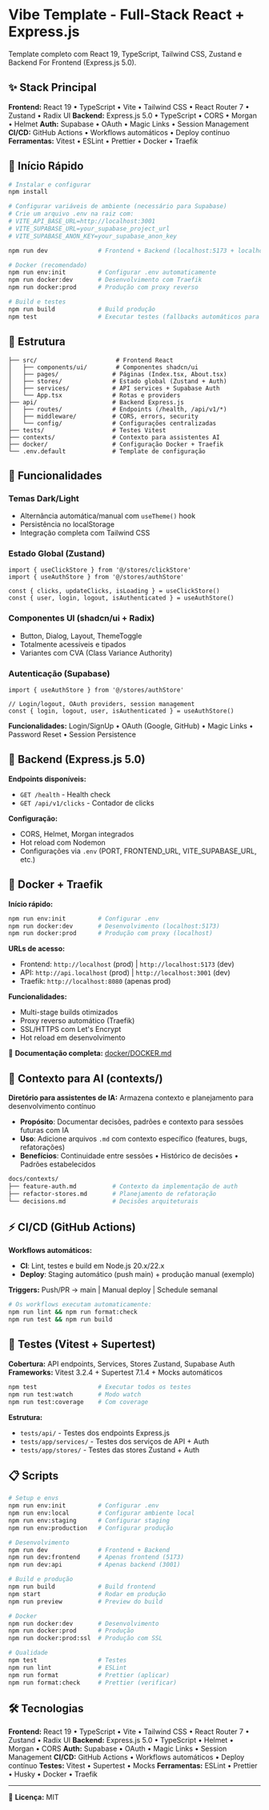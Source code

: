 # Vibe Template - Full-Stack React + Express.js

Template completo com React 19, TypeScript, Tailwind CSS, Zustand e Backend For Frontend (Express.js 5.0).

## ✨ Stack Principal

**Frontend:** React 19 • TypeScript • Vite • Tailwind CSS • React Router 7 • Zustand • Radix UI
**Backend:** Express.js 5.0 • TypeScript • CORS • Morgan • Helmet
**Auth:** Supabase • OAuth • Magic Links • Session Management
**CI/CD:** GitHub Actions • Workflows automáticos • Deploy contínuo
**Ferramentas:** Vitest • ESLint • Prettier • Docker • Traefik

## 🚀 Início Rápido

```bash
# Instalar e configurar
npm install

# Configurar variáveis de ambiente (necessário para Supabase)
# Crie um arquivo .env na raiz com:
# VITE_API_BASE_URL=http://localhost:3001
# VITE_SUPABASE_URL=your_supabase_project_url
# VITE_SUPABASE_ANON_KEY=your_supabase_anon_key

npm run dev              # Frontend + Backend (localhost:5173 + localhost:3001)

# Docker (recomendado)
npm run env:init         # Configurar .env automaticamente
npm run docker:dev       # Desenvolvimento com Traefik
npm run docker:prod      # Produção com proxy reverso

# Build e testes
npm run build            # Build produção
npm test                 # Executar testes (fallbacks automáticos para CI)
```

## 📁 Estrutura

```
├── src/                      # Frontend React
│   ├── components/ui/        # Componentes shadcn/ui
│   ├── pages/               # Páginas (Index.tsx, About.tsx)
│   ├── stores/              # Estado global (Zustand + Auth)
│   ├── services/            # API services + Supabase Auth
│   └── App.tsx              # Rotas e providers
├── api/                     # Backend Express.js
│   ├── routes/              # Endpoints (/health, /api/v1/*)
│   ├── middleware/          # CORS, errors, security
│   └── config/              # Configurações centralizadas
├── tests/                   # Testes Vitest
├── contexts/                # Contexto para assistentes AI
├── docker/                  # Configuração Docker + Traefik
└── .env.default             # Template de configuração
```

## 🎨 Funcionalidades

### Temas Dark/Light

- Alternância automática/manual com `useTheme()` hook
- Persistência no localStorage
- Integração completa com Tailwind CSS

### Estado Global (Zustand)

```tsx
import { useClickStore } from '@/stores/clickStore'
import { useAuthStore } from '@/stores/authStore'

const { clicks, updateClicks, isLoading } = useClickStore()
const { user, login, logout, isAuthenticated } = useAuthStore()
```

### Componentes UI (shadcn/ui + Radix)

- Button, Dialog, Layout, ThemeToggle
- Totalmente acessíveis e tipados
- Variantes com CVA (Class Variance Authority)

### Autenticação (Supabase)

```tsx
import { useAuthStore } from '@/stores/authStore'

// Login/logout, OAuth providers, session management
const { login, logout, user, isAuthenticated } = useAuthStore()
```

**Funcionalidades:** Login/SignUp • OAuth (Google, GitHub) • Magic Links • Password Reset • Session Persistence

## 🔧 Backend (Express.js 5.0)

**Endpoints disponíveis:**

- `GET /health` - Health check
- `GET /api/v1/clicks` - Contador de clicks

**Configuração:**

- CORS, Helmet, Morgan integrados
- Hot reload com Nodemon
- Configurações via `.env` (PORT, FRONTEND_URL, VITE_SUPABASE_URL, etc.)

## 🐳 Docker + Traefik

**Início rápido:**

```bash
npm run env:init         # Configurar .env
npm run docker:dev       # Desenvolvimento (localhost:5173)
npm run docker:prod      # Produção com proxy (localhost)
```

**URLs de acesso:**

- Frontend: `http://localhost` (prod) | `http://localhost:5173` (dev)
- API: `http://api.localhost` (prod) | `http://localhost:3001` (dev)
- Traefik: `http://localhost:8080` (apenas prod)

**Funcionalidades:**

- Multi-stage builds otimizados
- Proxy reverso automático (Traefik)
- SSL/HTTPS com Let's Encrypt
- Hot reload em desenvolvimento

📖 **Documentação completa:** [docker/DOCKER.md](./docker/DOCKER.md)

## 🤖 Contexto para AI (contexts/)

**Diretório para assistentes de IA:** Armazena contexto e planejamento para desenvolvimento contínuo

- **Propósito**: Documentar decisões, padrões e contexto para sessões futuras com IA
- **Uso**: Adicione arquivos `.md` com contexto específico (features, bugs, refatorações)
- **Benefícios**: Continuidade entre sessões • Histórico de decisões • Padrões estabelecidos

```bash
docs/contexts/
├── feature-auth.md          # Contexto da implementação de auth
├── refactor-stores.md       # Planejamento de refatoração
└── decisions.md             # Decisões arquiteturais
```

## ⚡ CI/CD (GitHub Actions)

**Workflows automáticos:**

- **CI**: Lint, testes e build em Node.js 20.x/22.x
- **Deploy**: Staging automático (push main) + produção manual (exemplo)

**Triggers:** Push/PR → main | Manual deploy | Schedule semanal

```bash
# Os workflows executam automaticamente:
npm run lint && npm run format:check
npm run test && npm run build
```

## 🧪 Testes (Vitest + Supertest)

**Cobertura:** API endpoints, Services, Stores Zustand, Supabase Auth
**Frameworks:** Vitest 3.2.4 + Supertest 7.1.4 + Mocks automáticos

```bash
npm test                 # Executar todos os testes
npm run test:watch       # Modo watch
npm run test:coverage    # Com coverage
```

**Estrutura:**

- `tests/api/` - Testes dos endpoints Express.js
- `tests/app/services/` - Testes dos serviços de API + Auth
- `tests/app/stores/` - Testes das stores Zustand + Auth

## 📋 Scripts

```bash
# Setup e envs
npm run env:init         # Configurar .env
npm run env:local        # Configurar ambiente local
npm run env:staging      # Configurar staging
npm run env:production   # Configurar produção

# Desenvolvimento
npm run dev              # Frontend + Backend
npm run dev:frontend     # Apenas frontend (5173)
npm run dev:api          # Apenas backend (3001)

# Build e produção
npm run build            # Build frontend
npm start                # Rodar em produção
npm run preview          # Preview do build

# Docker
npm run docker:dev       # Desenvolvimento
npm run docker:prod      # Produção
npm run docker:prod:ssl  # Produção com SSL

# Qualidade
npm test                 # Testes
npm run lint             # ESLint
npm run format           # Prettier (aplicar)
npm run format:check     # Prettier (verificar)
```

## 🛠️ Tecnologias

**Frontend:** React 19 • TypeScript • Vite • Tailwind CSS • React Router 7 • Zustand • Radix UI
**Backend:** Express.js 5.0 • TypeScript • Helmet • Morgan • CORS
**Auth:** Supabase • OAuth • Magic Links • Session Management
**CI/CD:** GitHub Actions • Workflows automáticos • Deploy contínuo
**Testes:** Vitest • Supertest • Mocks
**Ferramentas:** ESLint • Prettier • Husky • Docker • Traefik

---

📄 **Licença:** MIT

